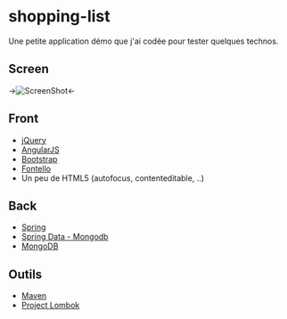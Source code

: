 shopping-list
=============

Une petite application démo que j'ai codée pour tester quelques technos.

Screen
------

->![ScreenShot](https://raw.github.com/rfrancillette/shopping-list/master/screenshots/screenshot.png)<-

Front
-----

* [jQuery](http://jquery.com/)
* [AngularJS](http://angularjs.org/)
* [Bootstrap](http://twitter.github.com/bootstrap/)
* [Fontello](http://fontello.com/)
* Un peu de HTML5 (autofocus, contenteditable, ..)

Back
----

* [Spring](http://www.springsource.org/spring-framework)
* [Spring Data - Mongodb](http://www.springsource.org/spring-data/mongodb)
* [MongoDB](http://www.springsource.org/spring-data/mongodb)

Outils
------

* [Maven](http://maven.apache.org/)
* [Project Lombok](http://projectlombok.org/)